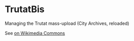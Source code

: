 TrutatBis
=========

Managing the Trutat mass-upload (City Archives, reloaded)

See [on Wikimedia Commons](https://commons.wikimedia.org/wiki/Commons:Batch_uploading/Fonds_Eug%C3%A8ne_Trutat_bis)